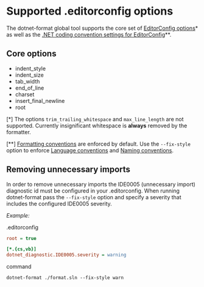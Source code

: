 # Supported .editorconfig options
The dotnet-format global tool supports the core set of [EditorConfig options](https://github.com/editorconfig/editorconfig/wiki/EditorConfig-Properties)* as well as the [.NET coding convention settings for EditorConfig](https://docs.microsoft.com/en-us/visualstudio/ide/editorconfig-code-style-settings-reference?view=vs-2019)**.

## Core options
- indent_style
- indent_size
- tab_width
- end_of_line
- charset
- insert_final_newline
- root

[*] The options `trim_trailing_whitespace` and `max_line_length` are not supported. Currently insignificant whitespace is **always** removed by the formatter.

[**] [Formatting conventions](https://docs.microsoft.com/en-us/visualstudio/ide/editorconfig-formatting-conventions?view=vs-2019) are enforced by default. Use the `--fix-style` option to enforce [Language conventions](https://docs.microsoft.com/en-us/visualstudio/ide/editorconfig-language-conventions?view=vs-2019) and [Naming conventions](https://docs.microsoft.com/en-us/visualstudio/ide/editorconfig-naming-conventions?view=vs-2019).

## Removing unnecessary imports
In order to remove unnecessary imports the IDE0005 (unnecessary import) diagnostic id must be configured in your .editorconfig. When running dotnet-format pass the `--fix-style` option and specify a severity that includes the configured IDE0005 severity.

*Example:*

.editorconfig
```ini
root = true

[*.{cs,vb}]
dotnet_diagnostic.IDE0005.severity = warning
```

command
```console
dotnet-format ./format.sln --fix-style warn
```